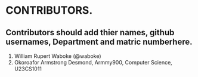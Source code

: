 # CONTRIBUTORS.
## Contributors should add thier names, github usernames, Department and matric numberhere.
<ol>
<li>William Rupert Waboke (@waboke)
  <li>Okoroafor Armstrong Desmond, Armmy900, Computer Science, U23CS1011 </li>
</ol>
